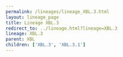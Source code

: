 ```yaml
---
permalink: /lineages/lineage_XBL.3.html
layout: lineage_page
title: Lineage XBL.3
redirect_to: ../lineage.html?lineage=XBL.3
lineage: XBL.3
parent: XBL
children: ['XBL.3', 'XBL.3.1']
---
```


